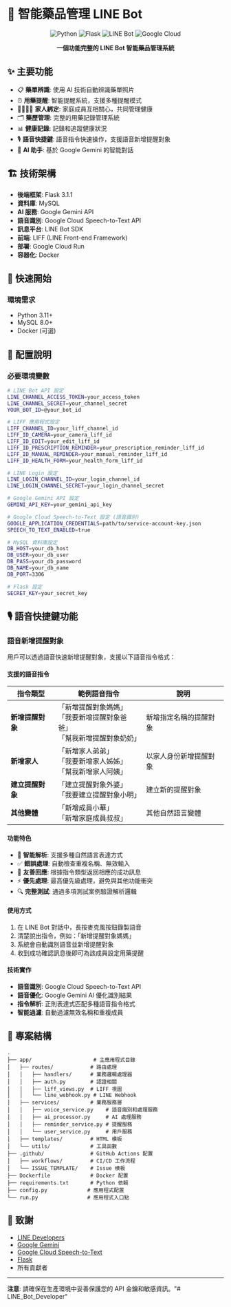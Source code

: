 # 🏥 智能藥品管理 LINE Bot

<div align="center">

![Python](https://img.shields.io/badge/Python-3.11+-blue.svg)
![Flask](https://img.shields.io/badge/Flask-2.3+-green.svg)
![LINE Bot](https://img.shields.io/badge/LINE-Bot%20API-00C300.svg)
![Google Cloud](https://img.shields.io/badge/Google%20Cloud-Run-4285F4.svg)

**一個功能完整的 LINE Bot 智能藥品管理系統**


</div>

## ✨ 主要功能

- 📋 **藥單辨識**: 使用 AI 技術自動辨識藥單照片
- ⏰ **用藥提醒**: 智能提醒系統，支援多種提醒模式
- 👨‍👩‍👧‍👦 **家人綁定**: 家庭成員互相關心，共同管理健康
- 🗂️ **藥歷管理**: 完整的用藥記錄管理系統
- 📊 **健康記錄**: 記錄和追蹤健康狀況
- 🎙️ **語音快捷鍵**: 語音指令快速操作，支援語音新增提醒對象
- 🤖 **AI 助手**: 基於 Google Gemini 的智能對話

## 🏗️ 技術架構

- **後端框架**: Flask 3.1.1
- **資料庫**: MySQL
- **AI 服務**: Google Gemini API
- **語音識別**: Google Cloud Speech-to-Text API
- **訊息平台**: LINE Bot SDK
- **前端**: LIFF (LINE Front-end Framework)
- **部署**: Google Cloud Run
- **容器化**: Docker

## 🚀 快速開始

### 環境需求

- Python 3.11+
- MySQL 8.0+
- Docker (可選)

## 🔧 配置說明

### 必要環境變數

```bash
# LINE Bot API 設定
LINE_CHANNEL_ACCESS_TOKEN=your_access_token
LINE_CHANNEL_SECRET=your_channel_secret
YOUR_BOT_ID=@your_bot_id

# LIFF 應用程式設定
LIFF_CHANNEL_ID=your_liff_channel_id
LIFF_ID_CAMERA=your_camera_liff_id
LIFF_ID_EDIT=your_edit_liff_id
LIFF_ID_PRESCRIPTION_REMINDER=your_prescription_reminder_liff_id
LIFF_ID_MANUAL_REMINDER=your_manual_reminder_liff_id
LIFF_ID_HEALTH_FORM=your_health_form_liff_id

# LINE Login 設定
LINE_LOGIN_CHANNEL_ID=your_login_channel_id
LINE_LOGIN_CHANNEL_SECRET=your_login_channel_secret

# Google Gemini API 設定
GEMINI_API_KEY=your_gemini_api_key

# Google Cloud Speech-to-Text 設定 (語音識別)
GOOGLE_APPLICATION_CREDENTIALS=path/to/service-account-key.json
SPEECH_TO_TEXT_ENABLED=true

# MySQL 資料庫設定
DB_HOST=your_db_host
DB_USER=your_db_user
DB_PASS=your_db_password
DB_NAME=your_db_name
DB_PORT=3306

# Flask 設定
SECRET_KEY=your_secret_key
```

## 🎙️ 語音快捷鍵功能

### 語音新增提醒對象

用戶可以透過語音快速新增提醒對象，支援以下語音指令格式：

#### 支援的語音指令

| 指令類型 | 範例語音指令 | 說明 |
|---------|-------------|------|
| **新增提醒對象** | 「新增提醒對象媽媽」<br>「我要新增提醒對象爸爸」<br>「幫我新增提醒對象奶奶」 | 新增指定名稱的提醒對象 |
| **新增家人** | 「新增家人弟弟」<br>「我要新增家人姊姊」<br>「幫我新增家人阿姨」 | 以家人身份新增提醒對象 |
| **建立提醒對象** | 「建立提醒對象外婆」<br>「我要建立提醒對象小明」 | 建立新的提醒對象 |
| **其他變體** | 「新增成員小華」<br>「新增家庭成員叔叔」 | 其他自然語言變體 |

#### 功能特色

- 🎯 **智能解析**: 支援多種自然語言表達方式
- ✅ **錯誤處理**: 自動檢查重複名稱、無效輸入
- 💬 **友善回應**: 根據指令類型返回相應的成功訊息
- ⚡ **優先處理**: 最高優先級處理，避免與其他功能衝突
- 🔍 **完整測試**: 通過多項測試案例驗證解析邏輯

#### 使用方式

1. 在 LINE Bot 對話中，長按麥克風按鈕錄製語音
2. 清楚說出指令，例如：「新增提醒對象媽媽」
3. 系統會自動識別語音並新增提醒對象
4. 收到成功確認訊息後即可為該成員設定用藥提醒

#### 技術實作

- **語音識別**: Google Cloud Speech-to-Text API
- **語音優化**: Google Gemini AI 優化識別結果
- **指令解析**: 正則表達式匹配多種語音指令格式
- **智能過濾**: 自動過濾無效名稱和重複成員

## 📁 專案結構

```
.
├── app/                    # 主應用程式目錄
│   ├── routes/            # 路由處理
│   │   ├── handlers/      # 業務邏輯處理器
│   │   ├── auth.py        # 認證相關
│   │   ├── liff_views.py  # LIFF 視圖
│   │   └── line_webhook.py # LINE Webhook
│   ├── services/          # 業務服務層
│   │   ├── voice_service.py    # 語音識別和處理服務
│   │   ├── ai_processor.py     # AI 處理服務
│   │   ├── reminder_service.py # 提醒服務
│   │   └── user_service.py     # 用戶服務
│   ├── templates/         # HTML 模板
│   └── utils/             # 工具函數
├── .github/               # GitHub Actions 配置
│   ├── workflows/         # CI/CD 工作流程
│   └── ISSUE_TEMPLATE/    # Issue 模板
├── Dockerfile             # Docker 配置
├── requirements.txt       # Python 依賴
├── config.py             # 應用程式配置
└── run.py                # 應用程式入口點
```



## 🙏 致謝

- [LINE Developers](https://developers.line.biz/)
- [Google Gemini](https://ai.google.dev/)
- [Google Cloud Speech-to-Text](https://cloud.google.com/speech-to-text)
- [Flask](https://flask.palletsprojects.com/)
- 所有貢獻者

---

**注意**: 請確保在生產環境中妥善保護您的 API 金鑰和敏感資訊。"# LINE_Bot_Developer" 
